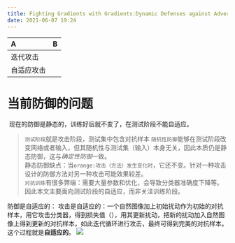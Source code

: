 ```yaml
---
title: Fighting Gradients with Gradients:Dynamic Defenses against Adversarial Attacks
date: 2021-06-07 19:24
---
```

| A | B |
:--- | :--- 
迭代攻击 | 
自适应攻击 | 

# 当前防御的问题
 现在的防御是静态的，训练好后就不变了，在测试阶段不能自适应。  
> `测试阶段`就是攻击阶段，测试集中包含对抗样本
`随机性防御`能够在测试阶段改变网络或者输入，但其随机性与测试集（输入）本身无关，因此本质仍是静态防御，这与*确定性防御*一致。   
静态防御缺点：当`orange:攻击（方法）发生变化时`，它还不变。针对一种攻击设计的防御方法对另一种攻击可能效果较差。  
`对抗训练`有很多弊端：需要大量参数和优化，会导致分类器准确度下降等。因此本文主要面向测试阶段的自适应，而非关注训练阶段。  

防御是自适应的：
攻击是自适应的：一个自然图像加上初始扰动作为初始的对抗样本，用它攻击分类器，得到损失值（），用其更新扰动，把新的扰动加入自然图像上得到更新的对抗样本，如此迭代循环进行攻击，最终可得到完美的对抗样本。这个过程就是**自适应的**。
![](./_image/2021-06-08/2021-06-08-19-49-26@2x.png)